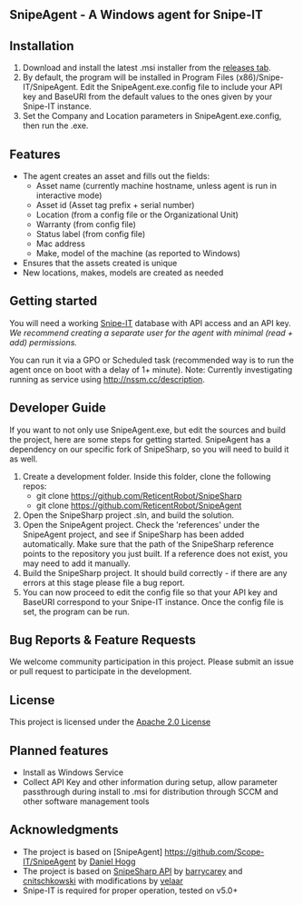 ## SnipeAgent - A Windows agent for Snipe-IT

## Installation
1. Download and install the latest .msi installer from the [releases tab](https://github.com/ReticentRobot/SnipeAgent/releases).
2. By default, the program will be installed in Program Files (x86)/Snipe-IT/SnipeAgent. Edit the SnipeAgent.exe.config file to include your API key and BaseURI from the default values to the ones given by your Snipe-IT instance.
3. Set the Company and Location parameters in SnipeAgent.exe.config, then run the .exe.

## Features
* The agent creates an asset and fills out the fields:
  - Asset name (currently machine hostname, unless agent is run in interactive mode)
  - Asset id (Asset tag prefix + serial number)
  - Location (from a config file or the Organizational Unit)
  - Warranty (from config file)
  - Status label (from config file)
  - Mac address
  - Make, model of the machine (as reported to Windows)
* Ensures that the assets created is unique
* New locations, makes, models are created as needed


## Getting started
You will need a working [Snipe-IT](https://snipeitapp.com/) database with API access and an API key. 
*We recommend creating a separate user for the agent with minimal (read + add) permissions.*

You can run it via a GPO or Scheduled task (recommended way is to run the agent once on boot with a delay of 1+ minute).  Note:  Currently investigating running as service using http://nssm.cc/description. 

## Developer Guide

If you want to not only use SnipeAgent.exe, but edit the sources and build the project, here are some steps for getting started. SnipeAgent has a dependency on our specific fork of SnipeSharp, so you will need to build it as well.

1. Create a development folder. Inside this folder, clone the following repos:
    * git clone https://github.com/ReticentRobot/SnipeSharp
    * git clone https://github.com/ReticentRobot/SnipeAgent
2. Open the SnipeSharp project .sln, and build the solution.
3. Open the SnipeAgent project. Check the 'references' under the SnipeAgent project, and see if SnipeSharp has been added automatically. Make sure that the path of the SnipeSharp reference points to the repository you just built. If a reference does not exist, you may need to add it manually.
4. Build the SnipeSharp project. It should build correctly - if there are any errors at this stage please file a bug report.
5. You can now proceed to edit the config file so that your API key and BaseURI correspond to your Snipe-IT instance. Once the config file is set, the program can be run.

## Bug Reports & Feature Requests
We welcome community participation in this project. Please submit an issue or pull request to participate in the development. 

## License
This project is licensed under the [Apache 2.0 License](http://www.apache.org/licenses/LICENSE-2.0)

## Planned features
* Install as Windows Service
* Collect API Key and other information during setup, allow parameter passthrough during install to .msi for distribution through SCCM and other software management tools

## Acknowledgments
* The project is based on [SnipeAgent] https://github.com/Scope-IT/SnipeAgent by [Daniel Hogg](https://github.com/danielhogg)
* The project is based on [SnipeSharp API](https://github.com/cnitschkowski/SnipeSharp) by [barrycarey](https://github.com/barrycarey) and [cnitschkowski](https://github.com/cnitschkowski) with modifications by [velaar](https://github.com/velaar)
* Snipe-IT is required for proper operation, tested on v5.0+
